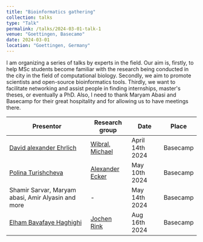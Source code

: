 ```yaml
---
title: "Bioinformatics gathering"
collection: talks
type: "Talk"
permalink: /talks/2024-03-01-talk-1
venue: "Goettingen, Basecamo"
date: 2024-03-01
location: "Goettingen, Germany"
---
```


I am organizing a series of talks by experts in the field. Our aim is, firstly, to help MSc students become familiar with the research being conducted in the city in the field of computational biology. Secondly, we aim to promote scientists and open-source bioinformatics tools. Thirdly, we want to facilitate networking and assist people in finding internships, master's theses, or eventually a PhD.
Also, I need to thank Maryam Abasi and Basecamp for their great hospitality and for allowing us to have meetings there.

| Presentor | Research group |  Date |  Place |
|----------|----------|----------|----------|
| [David alexander Ehrlich](https://www.ds.mpg.de/person/106938)| [Wibral, Michael](https://www.uni-goettingen.de/de/622265.html) | April 14th 2024 | Basecamp |
| [Polina Turishcheva](https://github.com/pollytur)| [Alexander Ecker](https://eckerlab.org/) | May 10th 2024 | Basecamp |
| Shamir Sarvar, Maryam abasi, Amir Alyasin and more| - | May 14th 2024 | Basecamp |
| [Elham Bavafaye Haghighi](https://www.mpinat.mpg.de/4369279/elham-bavafaye-haghighi) | [Jochen Rink](https://www.mpinat.mpg.de/640165/jochen-rink) | Aug 16th 2024 | Basecamp |
